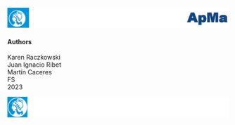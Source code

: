 ![header](doc/LogoHeader.png)

#### Authors

Karen Raczkowski <br>
Juan Ignacio Ribet <br>
Martín Caceres <br>
FS <br>
2023

![footer](doc/LogoFooter.png)
